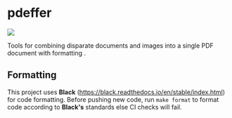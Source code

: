 # pdeffer

![](https://github.com/AnthonyShipman/pdeffer/workflows/Test%20pdeffer/badge.svg)

Tools for combining disparate documents and images into a single PDF document with formatting .

## Formatting
This project uses __Black__ (https://black.readthedocs.io/en/stable/index.html) for code formatting. 
Before pushing new code, run `make format` to format code according to __Black's__ standards else CI checks will fail. 
